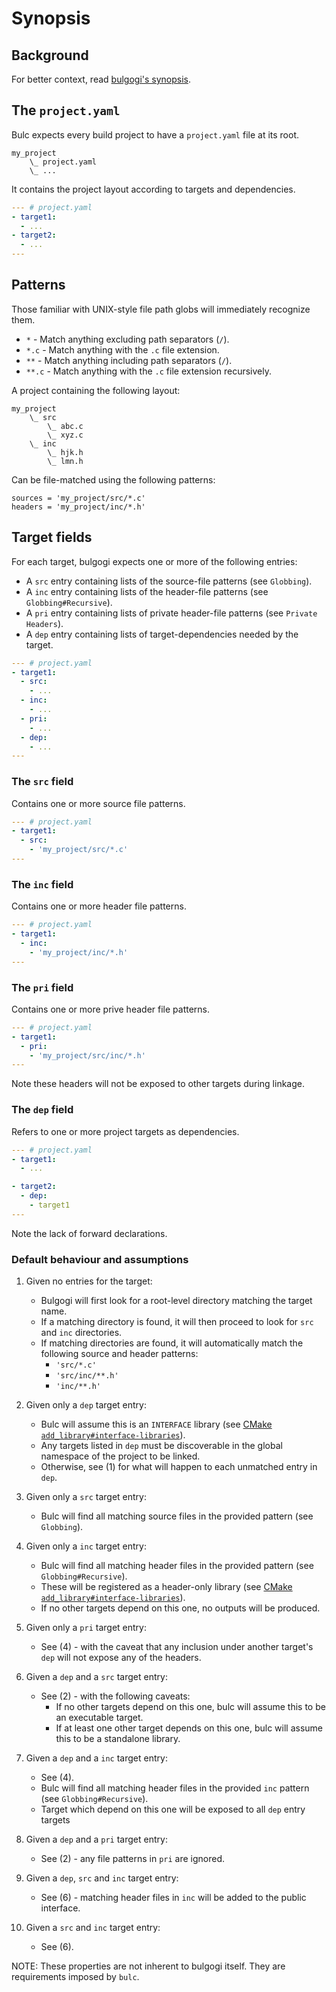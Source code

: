# Synopsis
## Background
For better context, read [bulgogi's synopsis](https://github.com/High-Intensity-Prototyping-Labs/bulgogi/blob/master/SYNOPSIS.md).

## The `project.yaml`
Bulc expects every build project to have a `project.yaml` file at its root.

```
my_project 
    \_ project.yaml 
    \_ ...
```

It contains the project layout according to targets and dependencies.

```yaml 
--- # project.yaml 
- target1:
  - ...
- target2:
  - ...
---
```

## Patterns 
Those familiar with UNIX-style file path globs will immediately recognize them.

- `*` - Match anything excluding path separators (`/`).
- `*.c` - Match anything with the `.c` file extension.
- `**` - Match anything including path separators (`/`).
- `**.c` - Match anything with the `.c` file extension recursively.

A project containing the following layout:

```
my_project
    \_ src 
        \_ abc.c 
        \_ xyz.c
    \_ inc 
        \_ hjk.h 
        \_ lmn.h
```

Can be file-matched using the following patterns:

```
sources = 'my_project/src/*.c'
headers = 'my_project/inc/*.h'
```

## Target fields
For each target, bulgogi expects one or more of the following entries:

- A `src` entry containing lists of the source-file patterns (see `Globbing`).
- A `inc` entry containing lists of the header-file patterns (see `Globbing#Recursive`).
- A `pri` entry containing lists of private header-file patterns (see `Private Headers`).
- A `dep` entry containing lists of target-dependencies needed by the target.

```yaml 
--- # project.yaml 
- target1:
  - src:
    - ...
  - inc:
    - ...
  - pri:
    - ...
  - dep:
    - ...
---
```

### The `src` field 
Contains one or more source file patterns.

```yaml
--- # project.yaml 
- target1:
  - src:
    - 'my_project/src/*.c'
---
```

### The `inc` field 
Contains one or more header file patterns.

```yaml
--- # project.yaml 
- target1:
  - inc:
    - 'my_project/inc/*.h'
---
```

### The `pri` field 
Contains one or more prive header file patterns.

```yaml
--- # project.yaml 
- target1:
  - pri:
    - 'my_project/src/inc/*.h'
---
```

Note these headers will not be exposed to other targets during linkage.

### The `dep` field 
Refers to one or more project targets as dependencies.

```yaml
--- # project.yaml 
- target1:
  - ...

- target2:
  - dep:
    - target1
---
```

Note the lack of forward declarations.

### Default behaviour and assumptions
1. Given no entries for the target:
    - Bulgogi will first look for a root-level directory matching the target name.
    - If a matching directory is found, it will then proceed to look for `src` and `inc` directories.
    - If matching directories are found, it will automatically match the following source and header patterns:
        - `'src/*.c'`
        - `'src/inc/**.h'`
        - `'inc/**.h'`

2. Given only a `dep` target entry:
    - Bulc will assume this is an `INTERFACE` library (see [CMake `add_library#interface-libraries`](https://cmake.org/cmake/help/latest/command/add_library.html#interface-libraries)).
    - Any targets listed in `dep` must be discoverable in the global namespace of the project to be linked.
    - Otherwise, see (1) for what will happen to each unmatched entry in `dep`.

3. Given only a `src` target entry:
    - Bulc will find all matching source files in the provided pattern (see `Globbing`).

4. Given only a `inc` target entry:
    - Bulc will find all matching header files in the provided pattern (see `Globbing#Recursive`).
    - These will be registered as a header-only library (see [CMake `add_library#interface-libraries`](https://cmake.org/cmake/help/latest/command/add_library.html#interface-libraries)).
    - If no other targets depend on this one, no outputs will be produced.

5. Given only a `pri` target entry:
    - See (4) - with the caveat that any inclusion under another target's `dep` will not expose any of the headers.

6. Given a `dep` and a `src` target entry:
    - See (2) - with the following caveats:
        - If no other targets depend on this one, bulc will assume this to be an executable target.
        - If at least one other target depends on this one, bulc will assume this to be a standalone library.

7. Given a `dep` and a `inc` target entry:
    - See (4).
    - Bulc will find all matching header files in the provided `inc` pattern (see `Globbing#Recursive`).
    - Target which depend on this one will be exposed to all `dep` entry targets 

8. Given a `dep` and a `pri` target entry:
    - See (2) - any file patterns in `pri` are ignored.

9. Given a `dep`, `src` and `inc` target entry:
    - See (6) - matching header files in `inc` will be added to the public interface.

10. Given a `src` and `inc` target entry:
    - See (6).

NOTE: These properties are not inherent to bulgogi itself. They are requirements imposed by `bulc`.
